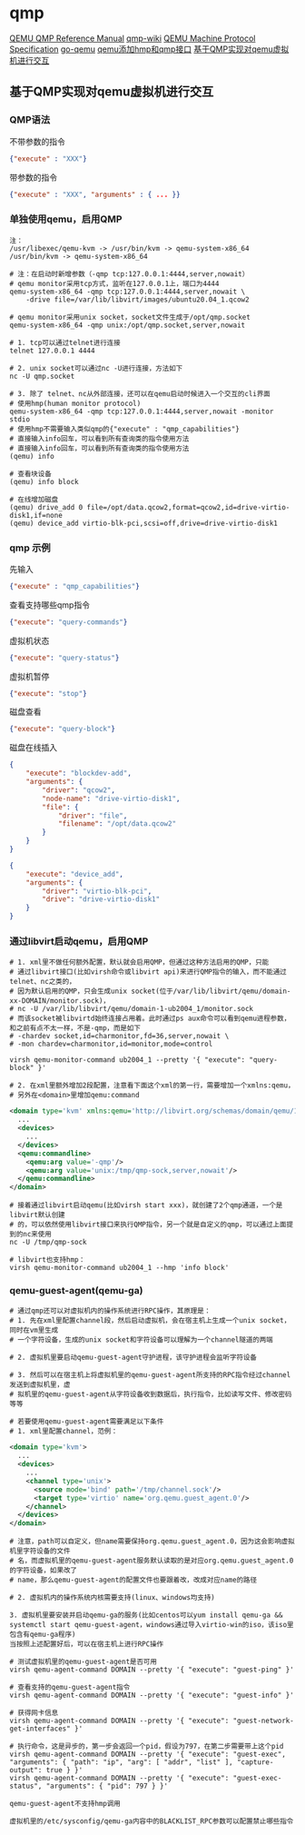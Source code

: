 # qmp

[QEMU QMP Reference Manual](https://www.qemu.org/docs/master/interop/qemu-qmp-ref.html)
[qmp-wiki](https://wiki.qemu.org/Documentation/QMP)
[QEMU Machine Protocol Specification](https://www.qemu.org/docs/master/interop/qmp-spec.html)
[go-qemu](https://github.com/digitalocean/go-qemu)
[qemu添加hmp和qmp接口](https://blog.csdn.net/daxiatou/article/details/100152212)
[基于QMP实现对qemu虚拟机进行交互](https://blog.csdn.net/weixin_40836557/article/details/135959048)

## 基于QMP实现对qemu虚拟机进行交互

### QMP语法

不带参数的指令

```json
{"execute" : "XXX"}
```

带参数的指令

```JSON
{"execute" : "XXX", "arguments" : { ... }}
```

### 单独使用qemu，启用QMP

```text
注：
/usr/libexec/qemu-kvm -> /usr/bin/kvm -> qemu-system-x86_64
/usr/bin/kvm -> qemu-system-x86_64
```

```shell
# 注：在启动时新增参数（-qmp tcp:127.0.0.1:4444,server,nowait）
# qemu monitor采用tcp方式，监听在127.0.0.1上，端口为4444
qemu-system-x86_64 -qmp tcp:127.0.0.1:4444,server,nowait \
    -drive file=/var/lib/libvirt/images/ubuntu20.04_1.qcow2

# qemu monitor采用unix socket，socket文件生成于/opt/qmp.socket
qemu-system-x86_64 -qmp unix:/opt/qmp.socket,server,nowait

# 1. tcp可以通过telnet进行连接
telnet 127.0.0.1 4444

# 2. unix socket可以通过nc -U进行连接，方法如下
nc -U qmp.socket

# 3. 除了 telnet、nc从外部连接，还可以在qemu启动时候进入一个交互的cli界面
# 使用hmp(human monitor protocol)
qemu-system-x86_64 -qmp tcp:127.0.0.1:4444,server,nowait -monitor stdio
# 使用hmp不需要输入类似qmp的{"execute" : "qmp_capabilities"}
# 直接输入info回车，可以看到所有查询类的指令使用方法
# 直接输入info回车，可以看到所有查询类的指令使用方法
(qemu) info

# 查看块设备
(qemu) info block

# 在线增加磁盘
(qemu) drive_add 0 file=/opt/data.qcow2,format=qcow2,id=drive-virtio-disk1,if=none
(qemu) device_add virtio-blk-pci,scsi=off,drive=drive-virtio-disk1

```

### qmp 示例

先输入

```json
{"execute" : "qmp_capabilities"}
```

查看支持哪些qmp指令

```json
{"execute": "query-commands"}
```

虚拟机状态

```json
{"execute": "query-status"}
```

虚拟机暂停

```json
{"execute": "stop"}
```

磁盘查看

```json
{"execute": "query-block"}
```

磁盘在线插入

```json
{
    "execute": "blockdev-add",
    "arguments": {
        "driver": "qcow2",
        "node-name": "drive-virtio-disk1",
        "file": {
            "driver": "file",
            "filename": "/opt/data.qcow2"
        }
    }
}

{
    "execute": "device_add",
    "arguments": {
        "driver": "virtio-blk-pci",
        "drive": "drive-virtio-disk1"
    }
}
```

### 通过libvirt启动qemu，启用QMP

```shell
# 1. xml里不做任何额外配置，默认就会启用QMP，但通过这种方法启用的QMP，只能
# 通过libvirt接口(比如virsh命令或libvirt api)来进行QMP指令的输入，而不能通过telnet、nc之类的，
# 因为默认启用的QMP，只会生成unix socket(位于/var/lib/libvirt/qemu/domain-xx-DOMAIN/monitor.sock)，
# nc -U /var/lib/libvirt/qemu/domain-1-ub2004_1/monitor.sock
# 而该socket被libvirtd始终连接占用着。此时通过ps aux命令可以看到qemu进程参数，和之前有点不太一样，不是-qmp，而是如下
# -chardev socket,id=charmonitor,fd=36,server,nowait \
# -mon chardev=charmonitor,id=monitor,mode=control

virsh qemu-monitor-command ub2004_1 --pretty '{ "execute": "query-block" }'

# 2. 在xml里额外增加2段配置，注意看下面这个xml的第一行，需要增加一个xmlns:qemu，
# 另外在<domain>里增加qemu:command
```

```xml
<domain type='kvm' xmlns:qemu='http://libvirt.org/schemas/domain/qemu/1.0'>
  ...
  <devices>
    ...
  </devices>
  <qemu:commandline>
    <qemu:arg value='-qmp'/>
    <qemu:arg value='unix:/tmp/qmp-sock,server,nowait'/>
  </qemu:commandline>
</domain>
```

```shell
# 接着通过libvirt启动qemu(比如virsh start xxx)，就创建了2个qmp通道，一个是libvirt默认创建
# 的，可以依然使用libvirt接口来执行QMP指令，另一个就是自定义的qmp，可以通过上面提到的nc来使用
nc -U /tmp/qmp-sock

# libvirt也支持hmp：
virsh qemu-monitor-command ub2004_1 --hmp 'info block'

```

### qemu-guest-agent(qemu-ga)

```shell
# 通过qmp还可以对虚拟机内的操作系统进行RPC操作，其原理是：
# 1. 先在xml里配置channel段，然后启动虚拟机，会在宿主机上生成一个unix socket，同时在vm里生成
# 一个字符设备，生成的unix socket和字符设备可以理解为一个channel隧道的两端

# 2. 虚拟机里要启动qemu-guest-agent守护进程，该守护进程会监听字符设备

# 3. 然后可以在宿主机上将虚拟机里的qemu-guest-agent所支持的RPC指令经过channel发送到虚拟机里，虚
# 拟机里的qemu-guest-agent从字符设备收到数据后，执行指令，比如读写文件、修改密码等等

# 若要使用qemu-guest-agent需要满足以下条件
# 1. xml里配置channel，范例：

```

```xml
<domain type='kvm'>
  ...
  <devices>
    ...
    <channel type='unix'>
      <source mode='bind' path='/tmp/channel.sock'/>
      <target type='virtio' name='org.qemu.guest_agent.0'/>
    </channel>
  </devices>
</domain>
```

```
# 注意，path可以自定义，但name需要保持org.qemu.guest_agent.0，因为这会影响虚拟机里字符设备的文件
# 名，而虚拟机里的qemu-guest-agent服务默认读取的是对应org.qemu.guest_agent.0的字符设备，如果改了
# name，那么qemu-guest-agent的配置文件也要跟着改，改成对应name的路径

# 2. 虚拟机内的操作系统内核需要支持(linux、windows均支持)

3. 虚拟机里要安装并启动qemu-ga的服务(比如centos可以yum install qemu-ga && systemctl start qemu-guest-agent，windows通过导入virtio-win的iso，该iso里包含有qemu-ga程序)
当按照上述配置好后，可以在宿主机上进行RPC操作

# 测试虚拟机里的qemu-guest-agent是否可用
virsh qemu-agent-command DOMAIN --pretty '{ "execute": "guest-ping" }'

# 查看支持的qemu-guest-agent指令
virsh qemu-agent-command DOMAIN --pretty '{ "execute": "guest-info" }'

# 获得网卡信息
virsh qemu-agent-command DOMAIN --pretty '{ "execute": "guest-network-get-interfaces" }'

# 执行命令，这是异步的，第一步会返回一个pid，假设为797，在第二步需要带上这个pid
virsh qemu-agent-command DOMAIN --pretty '{ "execute": "guest-exec", "arguments": { "path": "ip", "arg": [ "addr", "list" ], "capture-output": true } }'
virsh qemu-agent-command DOMAIN --pretty '{ "execute": "guest-exec-status", "arguments": { "pid": 797 } }'

qemu-guest-agent不支持hmp调用

虚拟机里的/etc/sysconfig/qemu-ga内容中的BLACKLIST_RPC参数可以配置禁止哪些指令

```
